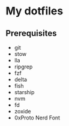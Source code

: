 # My dotfiles

## Prerequisites

- git
- stow
- lla
- ripgrep
- fzf
- delta
- fish
- starship
- nvm
- fd
- zoxide
- 0xProto Nerd Font
